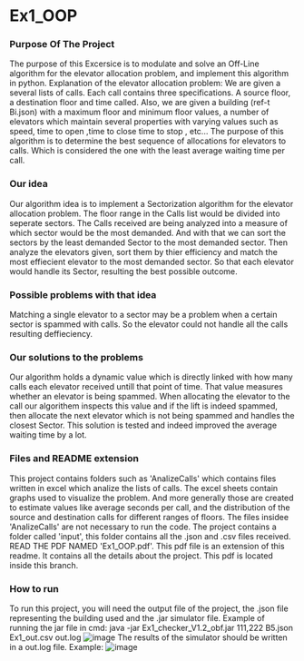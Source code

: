 # Ex1_OOP
### Purpose Of The Project
The purpose of this Excersice is to modulate and solve an Off-Line algorithm for the elevator allocation problem, and implement this algorithm in python.
Explanation of the elevator allocation problem:
We are given a several lists of calls. Each call contains three specifications. A source floor, a destination floor and time called.
Also, we are given a building (ref-t Bi.json) with a maximum floor and minimum floor values, a number of elevators which maintain several properties with varying values such as speed, time to open ,time to close time to stop , etc...
The purpose of this algorithm is to determine the best sequence of allocations for elevators to calls. Which is considered the one with the least average waiting time per call.
### Our idea
Our algorithm idea is to implement a Sectorization algorithm for the elevator allocation problem. The floor range in the Calls list would be divided into seperate sectors. The Calls received are being analyzed into a measure of which sector would be the most demanded. And with that we can sort the sectors by the least demanded Sector to the most demanded sector. Then analyze the elevators given, sort them by thier efficiency and match the most effiecient elevator to the most demanded sector. So that each elevator would handle its Sector, resulting the best possible outcome.
### Possible problems with that idea
Matching a single elevator to a sector may be a problem when a certain sector is spammed with calls. So the elevator could not handle all the calls resulting deffieciency.
### Our solutions to the problems
Our algorithm holds a dynamic value which is directly linked with how many calls each elevator received untill that point of time. That value measures whether an elevator is being spammed. When allocating the elevator to the call our algorithem inspects this value and if the lift is indeed spammed, then allocate the next elevator which is not being spammed and handles the closest Sector. This solution is tested and indeed improved the average waiting time by a lot.  
### Files and README extension
This project contains folders such as 'AnalizeCalls' which contains files written in excel which analize the lists of calls.
The excel sheets contain graphs used to visualize the problem.
And more generally those are created to estimate values like average seconds per call, and the distribution of the source and destination calls for different ranges of floors.
The files insidee 'AnalizeCalls' are not necessary to run the code.
The project contains a folder called 'input', this folder contains all the .json and .csv files received.
READ THE PDF NAMED 'Ex1_OOP.pdf'. This pdf file is an extension of this readme. It contains all the details about the project. This pdf is located inside this branch. 
### How to run
To run this project, you will need the output file of the project, the .json file representing the building used and the .jar simulator file.
Example of running the jar file in cmd: java -jar Ex1_checker_V1.2_obf.jar 111,222 B5.json Ex1_out.csv out.log ![image](https://user-images.githubusercontent.com/82415308/142551926-75b57adb-b242-4fa0-a0ee-3599cb8a3850.png)
The results of the simulator should be written in a out.log file. Example: ![image](https://user-images.githubusercontent.com/82415308/142552274-eeb7c6f2-76f1-428b-a970-9e2ec5acccef.png)


